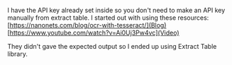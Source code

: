 I have the API key already set inside so you don't need to make an API key manually from extract table.
I started out with using these resources:
[https://nanonets.com/blog/ocr-with-tesseract/](Blog)
[https://www.youtube.com/watch?v=Ai0Uj3Pw4vc](Video)

They didn't gave the expected output so I ended up using Extract Table library.
